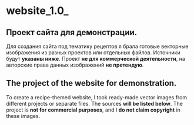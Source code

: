 # website_1.0_
## Проект сайта для демонстрации.
Для создания сайта под тематику рецептов я брала готовые векторные изображения из разных проектов или отдельных файлов. Источники будут **указаны ниже**. Проект **не для коммерческой деятельности**, на авторские права данных изображений **не претендую**.

## The project of the website for demonstration.
To create a recipe-themed website, I took ready-made vector images from different projects or separate files. The sources **will be listed below**. The project is **not for commercial purposes**, and I **do not claim copyright** in these images.